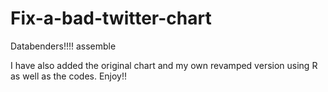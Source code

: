 # Fix-a-bad-twitter-chart

Databenders!!!! assemble

I have also added the original chart and my own revamped version using R as well as the codes. Enjoy!! 
